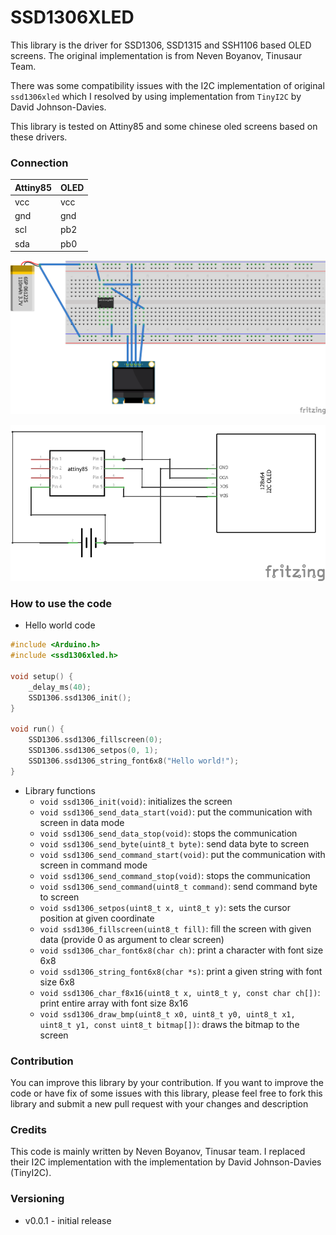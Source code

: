 # SSD1306XLED

This library is the driver for SSD1306, SSD1315 and SSH1106 based OLED screens. The original implementation is from Neven Boyanov, Tinusaur Team.

There was some compatibility issues with the I2C implementation of original `ssd1306xled` which I resolved by using implementation from `TinyI2C` by David Johnson-Davies.

This library is tested on Attiny85 and some chinese oled screens based on these drivers.

### Connection
| Attiny85 | OLED |
|----------|------|
| vcc      | vcc  |
| gnd      | gnd  |
| scl      | pb2  |
| sda      | pb0  |

![breadboard connection](images/breadboard.png?raw=true "Breadboard connection")

![schematic](images/schematic.png?raw=true "Schematic")

### How to use the code
- Hello world code
```c
#include <Arduino.h>
#include <ssd1306xled.h>

void setup() {
    _delay_ms(40);
    SSD1306.ssd1306_init();
}

void run() {
    SSD1306.ssd1306_fillscreen(0);
    SSD1306.ssd1306_setpos(0, 1);
    SSD1306.ssd1306_string_font6x8("Hello world!");
}
```

- Library functions
    - `void ssd1306_init(void)`: initializes the screen
    - `void ssd1306_send_data_start(void)`: put the communication with screen in data mode
    - `void ssd1306_send_data_stop(void)`: stops the communication 
    - `void ssd1306_send_byte(uint8_t byte)`: send data byte to screen
    - `void ssd1306_send_command_start(void)`: put the communication with screen in command mode
    - `void ssd1306_send_command_stop(void)`: stops the communication
    - `void ssd1306_send_command(uint8_t command)`: send command byte to screen
    - `void ssd1306_setpos(uint8_t x, uint8_t y)`: sets the cursor position at given coordinate
    - `void ssd1306_fillscreen(uint8_t fill)`: fill the screen with given data (provide 0 as argument to clear screen)
    - `void ssd1306_char_font6x8(char ch)`: print a character with font size 6x8
    - `void ssd1306_string_font6x8(char *s)`: print a given string with font size 6x8
    - `void ssd1306_char_f8x16(uint8_t x, uint8_t y, const char ch[])`: print entire array with font size 8x16
    - `void ssd1306_draw_bmp(uint8_t x0, uint8_t y0, uint8_t x1, uint8_t y1, const uint8_t bitmap[])`: draws the bitmap to the screen

### Contribution
You can improve this library by your contribution. If you want to improve the code or have fix of some issues with this library, please feel free to fork this library and submit a new pull request with your changes and description

### Credits
This code is mainly written by Neven Boyanov, Tinusar team. I replaced their I2C implementation with the implementation by  David Johnson-Davies (TinyI2C).

### Versioning
- v0.0.1 - initial release



